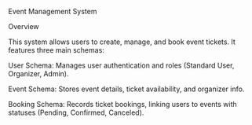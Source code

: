 Event Management System

Overview

This system allows users to create, manage, and book event tickets. It features three main schemas:

User Schema: Manages user authentication and roles (Standard User, Organizer, Admin).

Event Schema: Stores event details, ticket availability, and organizer info.

Booking Schema: Records ticket bookings, linking users to events with statuses (Pending, Confirmed, Canceled).